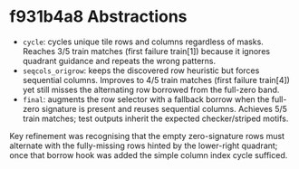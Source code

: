 # f931b4a8 Abstractions

- `cycle`: cycles unique tile rows and columns regardless of masks. Reaches 3/5 train matches (first failure train[1]) because it ignores quadrant guidance and repeats the wrong patterns.
- `seqcols_origrow`: keeps the discovered row heuristic but forces sequential columns. Improves to 4/5 train matches (first failure train[4]) yet still misses the alternating row borrowed from the full-zero band.
- `final`: augments the row selector with a fallback borrow when the full-zero signature is present and reuses sequential columns. Achieves 5/5 train matches; test outputs inherit the expected checker/striped motifs.

Key refinement was recognising that the empty zero-signature rows must alternate with the fully-missing rows hinted by the lower-right quadrant; once that borrow hook was added the simple column index cycle sufficed.
